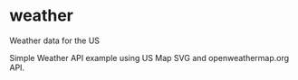 # weather
Weather data for the US

Simple Weather API example using US Map SVG and openweathermap.org API.
